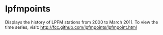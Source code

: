 lpfmpoints
==========

Displays the history of LPFM stations from 2000 to March 2011. To view the time series, visit: http://fcc.github.com/lpfmpoints/lpfmpoint.html

